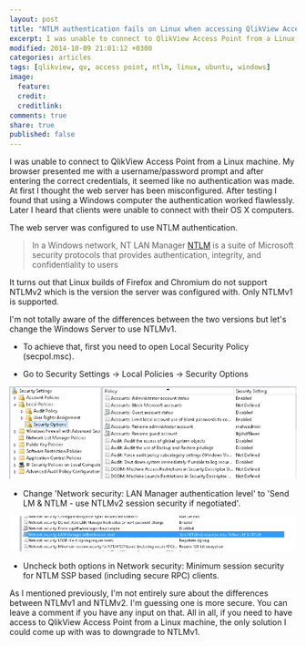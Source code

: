 ```yaml
---
layout: post
title: "NTLM authentication fails on Linux when accessing QlikView Access Point"
excerpt: I was unable to connect to QlikView Access Point from a Linux machine. My browser presented me with a username/password prompt and after entering the correct credentials, it seemed like no authentication was made.
modified: 2014-10-09 21:01:12 +0300
categories: articles
tags: [qlikview, qv, access point, ntlm, linux, ubuntu, windows]
image:
  feature:
  credit:
  creditlink:
comments: true
share: true
published: false
---
```


I was unable to connect to QlikView Access Point from a Linux machine. My browser presented me with a username/password prompt and after entering the correct credentials, it seemed like no authentication was made. At first I thought the web server has been misconfigured. After testing I found that using a Windows computer the authentication worked flawlessly. Later I heard that clients were unable to connect with their OS X computers.

The web server was configured to use NTLM authentication.

> In a Windows network, NT LAN Manager [NTLM](https://en.wikipedia.org/wiki/NT_LAN_Manager "NTLM Wikipedia page") is a suite of Microsoft security protocols that provides authentication, integrity, and confidentiality to users

It turns out that Linux builds of Firefox and Chromium do not support NTLMv2 which is the version the server was configured with. Only NTLMv1 is supported.

I'm not totally aware of the differences between the two versions but let's change the Windows Server to use NTLMv1.

* To achieve that, first you need to open Local Security Policy (secpol.msc).

* Go to Security Settings -> Local Policies -> Security Options

![local security policy](/images/local_sec_pol.png)

* Change 'Network security: LAN Manager authentication level' to 'Send LM & NTLM - use NTLMv2 session security if negotiated'.

![local security policy](/images/network_security.png)

* Uncheck both options in Network security: Minimum session security for NTLM SSP based (including secure RPC) clients.

As I mentioned previously, I'm not entirely sure about the differences between NTLMv1 and NTLMv2. I'm guessing one is more secure. You can leave a comment if you have any input on that. All in all, if you need to have access to QlikView Access Point from a Linux machine, the only solution I could come up with was to downgrade to NTLMv1.
